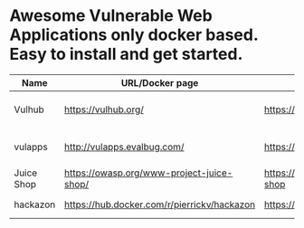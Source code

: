 # Awesome Vulnerable Web Applications only docker based. Easy to install and get started.

|Name              |URL/Docker page                              |Git Repo/ Docker Page                      |Vulnerabilities             |
|------------------|---------------------------------------------|-------------------------------------------|----------------------------|
|Vulhub            |https://vulhub.org/                          |https://github.com/vulhub/vulhub           |Multiple seperate images    |
|vulapps           |http://vulapps.evalbug.com/                  |https://github.com/Medicean/VulApps        |Multiple seperate images    |
|Juice Shop        |https://owasp.org/www-project-juice-shop/    |https://github.com/bkimminich/juice-shop   |Single Web App              |
|hackazon          |https://hub.docker.com/r/pierrickv/hackazon  |https://github.com/rapid7/hackazon         |Single Web App              |
